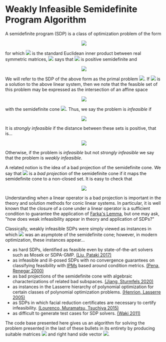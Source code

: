 # Weakly Infeasible Semidefinite Program Algorithm

A semidefinite program (SDP) is a class of optimization problem of the form

<p align="center"><img src="https://latex.codecogs.com/svg.latex?\begin{array}{rccl}&space;\inf&space;&&space;C\bullet&space;X&space;\\&space;s.t.&space;&&space;\mathcal{A}(X)&space;&&space;=&space;&&space;b\\&space;&&space;X&space;&&space;\succeq&space;&&space;0&space;\end{array}"  /></p>

for which <a><img src="https://latex.codecogs.com/svg.latex?\bullet"  /></a> is the standard Euclidean inner product between real symmetric matrices, <a><img src="https://latex.codecogs.com/svg.latex?X\succeq0"  /></a> says that <a><img src="https://latex.codecogs.com/svg.latex?X"  /></a> is positive semidefinite and

<p align="center"><img src="https://latex.codecogs.com/svg.latex?\mathcal{A}:X\mapsto\begin{pmatrix}&space;A_1\bullet&space;X&space;\\&space;\vdots&space;\\&space;A_m\bullet&space;X&space;\\&space;\end{pmatrix}"  /></p>

We will refer to the SDP of the above form as the primal problem <a><img src="https://latex.codecogs.com/svg.latex?(P)"  /></a>. If <a><img src="https://latex.codecogs.com/svg.latex?X_0" /></a> is a solution to the above linear system, then we note that the feasible set of this problem may be expressed as the intersection of an affine space

<p align="center"><img src="https://latex.codecogs.com/svg.latex?H:=X_0&plus;\mathcal{N}(\mathcal{A})" /></p>

with the semidefinite cone <a><img src="https://latex.codecogs.com/svg.latex?S^n_&plus;"  /></a>. Thus, we say the problem is *infeasible* if

<p align="center"><img src="https://latex.codecogs.com/svg.latex?H\cap&space;S^n_&plus;=\emptyset"  /></p>

It is *strongly infeasible* if the distance between these sets is positive, that is...

<p align="center"><img src="https://latex.codecogs.com/svg.latex?\mathrm{dist}(H,S^n_&plus;)>0" /></p>

Otherwise, if the problem is *infeasible* but not *strongly infeasible* we say that the problem is *weakly infeasible*.

A related notion is the idea of a bad projection of the semidefinite cone. We say that <a><img src="https://latex.codecogs.com/svg.latex?\mathcal{A}"  /></a> is a *bad projection* of the semidefinite cone if it maps the semidefinite cone to a non-closed set. It is easy to check that

<p align="center"><img src="https://latex.codecogs.com/svg.latex?(P)\text{&space;is&space;weakly&space;infeasible&space;for&space;some&space;}b\iff\mathcal{A}\text{&space;is&space;a&space;bad&space;projection&space;of&space;}S^n_&plus;"  /></p>

Understanding when a linear operator is a bad projection is important in the theory and solution methods for conic linear systems. In particular, it is well known that the closure of a cone under a linear operator is a sufficient condition to guarantee the application of [Farka's Lemma](https://en.wikipedia.org/wiki/Farkas%27_lemma), but one may ask, "how does weak infeasibility appear in theory and application of SDPs?"

Classically, weakly infeasible SDPs were simply viewed as instances in which <img src="https://latex.codecogs.com/svg.latex?H" /> was an asymptote of the semidefinite cone; however, in modern optimization, these instances appear...

* as hard SDPs, identified as feasible even by state-of-the-art solvers such as Mosek or SDPA-GMP. [(Liu, Pataki 2017)](https://arxiv.org/abs/1507.00290)
* as infeasible and ill-posed SDPs with no convergence guarantees on classifying feasibility with [IPMs](https://en.wikipedia.org/wiki/Interior-point_method) based around condition metrics. [(Pena, Renegar 2000)](https://link.springer.com/article/10.1007/s101070050001)
* as bad projections of the semidefinite cone with algebraic characterizations of related bad subspaces. [(Jiang, Sturmfels 2020)](https://arxiv.org/abs/2006.09956)
* as instances in the Lasserre hierarchy of polynomial optimization for certain classes of polynomial optimization problems. [(Henrion, Lasserre 2005)](https://link.springer.com/chapter/10.1007/10997703_15)
* as SDPs in which facial reduction certificates are necessary to certify infeasibility. [(Lourenco, Muramatsu, Tsuchiya 2015)](https://arxiv.org/abs/1507.06843)
* as difficult to generate test cases for SDP solvers. [(Waki 2011)](http://www.optimization-online.org/DB_HTML/2011/07/3086.html)

The code base presented here gives us an algorithm for solving the problem presented in the last of these bullets in its entirety by producing suitable matrices <a><img src="https://latex.codecogs.com/svg.latex?A_1,\dots,A_m" /></a> and right hand side vector <a><img src="https://latex.codecogs.com/svg.latex?b"  /></a>.
